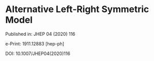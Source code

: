 # Alternative Left-Right Symmetric Model

Published in: JHEP 04 (2020) 116

e-Print: 1911.12883 [hep-ph]

DOI: 10.1007/JHEP04(2020)116
